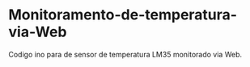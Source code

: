 # Monitoramento-de-temperatura-via-Web
Codigo ino para de sensor de temperatura LM35 monitorado via Web. 
